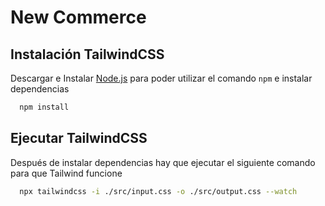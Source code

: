 # New Commerce

## Instalación TailwindCSS

Descargar e Instalar [Node.js](https://nodejs.org/en) para poder utilizar el comando `npm` e instalar dependencias
```bash
  npm install
```

## Ejecutar TailwindCSS

Después de instalar dependencias hay que ejecutar el siguiente comando para que Tailwind funcione
```bash
  npx tailwindcss -i ./src/input.css -o ./src/output.css --watch
```
